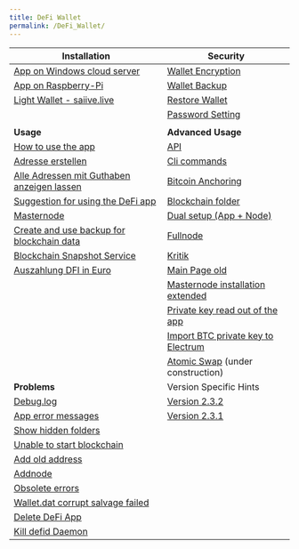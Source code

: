 ```yaml
---
title: DeFi Wallet
permalink: /DeFi_Wallet/
---
```


| **Installation**                                                                                            | **Security**                                                                         |
|-------------------------------------------------------------------------------------------------------------|--------------------------------------------------------------------------------------|
| [App on Windows cloud server](/App_on_Windows_Cloud_Server "wikilink")                                      | [Wallet Encryption](/Wallet_Encryption "wikilink")                                   |
| [App on Raspberry-Pi](/App_on_Raspberry-Pi "wikilink")                                                      | [Wallet Backup](/Backup_Wallet "wikilink")                                           |
| [Light Wallet - saiive.live](/Saiive.live "wikilink")                                                       | [Restore Wallet](/Restore_Wallet "wikilink")                                         |
|                                                                                                             | [Password Setting](/Password_Setting "wikilink")                                     |
|                                                                                                             |                                                                                      |
| **Usage**                                                                                                   | **Advanced Usage**                                                                   |
| [How to use the app](/How_to_use_the_app "wikilink")                                                        | [API](/API "wikilink")                                                               |
| [Adresse erstellen](/Adresse_erstellen "wikilink")                                                          | [Cli commands](/Cli_commands "wikilink")                                             |
| [Alle Adressen mit Guthaben anzeigen lassen](/Alle_Adressen_mit_Guthaben_anzeigen_lassen "wikilink")        | [Bitcoin Anchoring](/Bitcoin_Anchoring "wikilink")                                   |
| [Suggestion for using the DeFi app](/Suggestion_for_using_the_DeFi_app "wikilink")                          | [Blockchain folder](/Blockchain_folder "wikilink")                                   |
| [Masternode](/Masternode "wikilink")                                                                        | [Dual setup (App + Node)](/Dual_setup_(App_+_Node) "wikilink")                       |
| [Create and use backup for blockchain data](/Fullnode#Create_and_use_backup_for_blockchain_data "wikilink") | [Fullnode](/Fullnode "wikilink")                                                     |
| [Blockchain Snapshot Service](/Fullnode#Blockchain%20Snapshot%20Service "wikilink")                         | [Kritik](/Kritik "wikilink")                                                         |
| [Auszahlung DFI in Euro](/Auszahlung_DFI_in_Euro "wikilink")                                                | [Main Page old](/Main_Page_old "wikilink")                                           |
|                                                                                                             | [Masternode installation extended](/Masternode_installation_extended "wikilink")     |
|                                                                                                             | [Private key read out of the app](/Private_key_read_out_of_the_app "wikilink")       |
|                                                                                                             | [Import BTC private key to Electrum](/Import_BTC_private_key_to_Electrum "wikilink") |
|                                                                                                             | [Atomic Swap](/Atomic_Swap "wikilink") (under construction)                          |
| **Problems**                                                                                                | Version Specific Hints                                                               |
| [Debug.log](/Debug.log "wikilink")                                                                          | [Version 2.3.2](/V2.3.2 "wikilink")                                                  |
| [App error messages](/App_error_messages "wikilink")                                                        | [Version 2.3.1](/V2.3.1 "wikilink")                                                  |
| [Show hidden folders](/Show_hidden_folders "wikilink")                                                      |                                                                                      |
| [Unable to start blockchain](/Unable_to_start_blockchain "wikilink")                                        |                                                                                      |
| [Add old address](/Add_old_address "wikilink")                                                              |                                                                                      |
| [Addnode](/Addnode "wikilink")                                                                              |                                                                                      |
| [Obsolete errors](/Obsolete_errors "wikilink")                                                              |                                                                                      |
| [Wallet.dat corrupt salvage failed](/Wallet.dat_corrupt_salvage_failed "wikilink")                          |                                                                                      |
| [Delete DeFi App](/Delete_DeFi_App "wikilink")                                                              |                                                                                      |
| [Kill defid Daemon](/Kill_dfid_Daemon "wikilink")                                                           |                                                                                      |